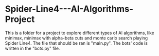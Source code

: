 # Spider-Line4---AI-Algorithms-Project

This is a folder for a project to explore different types of AI algorithms, like minimax, minimax with alpha-beta cuts and monte carlo search playing Spider Line4.
The file that should be ran is "main.py". The bots' code is written in the "bots.py" file.
